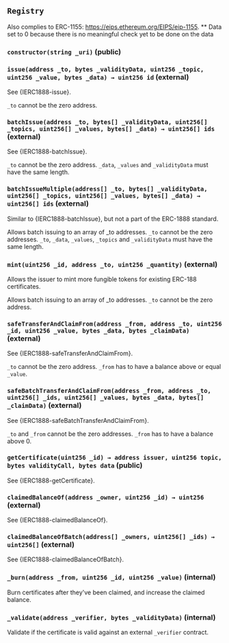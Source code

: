 ## `Registry`

Also complies to ERC-1155: https://eips.ethereum.org/EIPS/eip-1155.
\*\* Data set to 0 because there is no meaningful check yet to be done on the data

### `constructor(string _uri)` (public)

### `issue(address _to, bytes _validityData, uint256 _topic, uint256 _value, bytes _data) → uint256 id` (external)

See {IERC1888-issue}.

`_to` cannot be the zero address.

### `batchIssue(address _to, bytes[] _validityData, uint256[] _topics, uint256[] _values, bytes[] _data) → uint256[] ids` (external)

See {IERC1888-batchIssue}.

`_to` cannot be the zero address.
`_data`, `_values` and `_validityData` must have the same length.

### `batchIssueMultiple(address[] _to, bytes[] _validityData, uint256[] _topics, uint256[] _values, bytes[] _data) → uint256[] ids` (external)

Similar to {IERC1888-batchIssue}, but not a part of the ERC-1888 standard.

Allows batch issuing to an array of \_to addresses.
`_to` cannot be the zero addresses.
`_to`, `_data`, `_values`, `_topics` and `_validityData` must have the same length.

### `mint(uint256 _id, address _to, uint256 _quantity)` (external)

Allows the issuer to mint more fungible tokens for existing ERC-188 certificates.

Allows batch issuing to an array of \_to addresses.
`_to` cannot be the zero address.

### `safeTransferAndClaimFrom(address _from, address _to, uint256 _id, uint256 _value, bytes _data, bytes _claimData)` (external)

See {IERC1888-safeTransferAndClaimFrom}.

`_to` cannot be the zero address.
`_from` has to have a balance above or equal `_value`.

### `safeBatchTransferAndClaimFrom(address _from, address _to, uint256[] _ids, uint256[] _values, bytes _data, bytes[] _claimData)` (external)

See {IERC1888-safeBatchTransferAndClaimFrom}.

`_to` and `_from` cannot be the zero addresses.
`_from` has to have a balance above 0.

### `getCertificate(uint256 _id) → address issuer, uint256 topic, bytes validityCall, bytes data` (public)

See {IERC1888-getCertificate}.

### `claimedBalanceOf(address _owner, uint256 _id) → uint256` (external)

See {IERC1888-claimedBalanceOf}.

### `claimedBalanceOfBatch(address[] _owners, uint256[] _ids) → uint256[]` (external)

See {IERC1888-claimedBalanceOfBatch}.

### `_burn(address _from, uint256 _id, uint256 _value)` (internal)

Burn certificates after they've been claimed, and increase the claimed balance.

### `_validate(address _verifier, bytes _validityData)` (internal)

Validate if the certificate is valid against an external `_verifier` contract.
